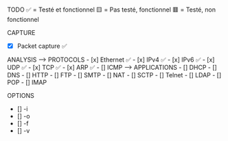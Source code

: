 TODO
✅ = Testé et fonctionnel 🟨 = Pas testé, fonctionnel 🟥 = Testé, non fonctionnel

CAPTURE
- [x] Packet capture ✅

ANALYSIS
--> PROTOCOLS
    - [x] Ethernet ✅
    - [x] IPv4 ✅
    - [x] IPv6 ✅
    - [x] UDP ✅
    - [x] TCP ✅
    - [x] ARP ✅
    - [] ICMP 
--> APPLICATIONS
    - [] DHCP
    - [] DNS
    - [] HTTP
    - [] FTP
    - [] SMTP
    - [] NAT
    - [] SCTP
    - [] Telnet
    - [] LDAP
    - [] POP
    - [] IMAP

OPTIONS
- [] -i
- [] -o 
- [] -f
- [] -v
